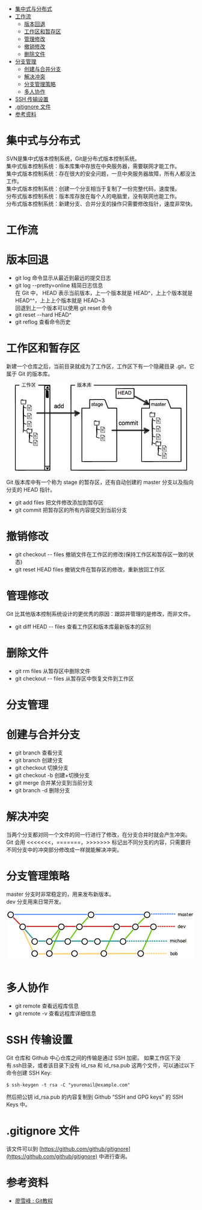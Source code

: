 * [集中式与分布式](#集中式与分布式)
* [工作流](#工作流)
    * [版本回退](#版本回退)
    * [工作区和暂存区](#工作区和暂存区)
    * [管理修改](#管理修改)
    * [撤销修改](#撤销修改)
    * [删除文件](#删除文件)
* [分支管理](#分支管理)
    * [创建与合并分支](#创建与合并分支)
    * [解决冲突](#解决冲突)
    * [分支管理策略](#分支管理策略)
    * [多人协作](#多人协作)
* [SSH 传输设置](#SSH-传输设置)
* [.gitignore 文件](#gitignore-文件)
* [参考资料](#参考资料)

# 集中式与分布式
SVN是集中式版本控制系统，Git是分布式版本控制系统。  
集中式版本控制系统：版本库集中存放在中央服务器，需要联网才能工作。  
集中式版本控制系统：存在很大的安全问题，一旦中央服务器故障，所有人都没法工作。  
集中式版本控制系统：创建一个分支相当于复制了一份完整代码，速度慢。  
分布式版本控制系统：版本库存放在每个人的电脑里，没有联网也能工作。  
分布式版本控制系统：新建分支、合并分支的操作只需要修改指针，速度非常快。  

# 工作流
# 版本回退
- git log 命令显示从最近到最远的提交日志
- git log --pretty=online 精简日志信息  
在 Git 中， HEAD 表示当前版本，上一个版本就是 HEAD^，上上个版本就是 HEAD^^，上上上个版本就是 HEAD~3  
回退到上一个版本可以使用 git reset 命令
- git reset --hard HEAD^
- git reflog  查看命令历史

# 工作区和暂存区
新建一个仓库之后，当前目录就成为了工作区，工作区下有一个隐藏目录 .git，它属于 Git 的版本库。
<div align="center"> <img src="pics/版本库.jpg"/> </div><br>
Git 版本库中有一个称为 stage 的暂存区，还有自动创建的 master 分支以及指向分支的 HEAD 指针。

- git add files 把文件修改添加到暂存区
- git commit   把暂存区的所有内容提交到当前分支

# 撤销修改
- git checkout -- files 撤销文件在工作区的修改(保持工作区和暂存区一致的状态)
- git reset HEAD files  撤销文件在暂存区的修改，重新放回工作区

# 管理修改
Git 比其他版本控制系统设计的更优秀的原因：跟踪并管理的是修改，而非文件。
- git diff HEAD -- files 查看工作区和版本库最新版本的区别
# 删除文件
- git rm files 从暂存区中删除文件
- git checkout -- files 从暂存区中恢复文件到工作区

# 分支管理
# 创建与合并分支
- git branch 查看分支
- git branch <name> 创建分支
- git checkout <name> 切换分支
- git checkout -b <name> 创建+切换分支
- git merge <name> 合并某分支到当前分支
- git branch -d <name> 删除分支

# 解决冲突
当两个分支都对同一个文件的同一行进行了修改，在分支合并时就会产生冲突。
Git 会用 <<<<<<<，=======，>>>>>>> 标记出不同分支的内容，只需要将不同分支中的冲突部分修改成一样就能解决冲突。  

# 分支管理策略
master 分支时非常稳定的，用来发布新版本。  
dev 分支用来日常开发。
<div align="center"> <img src="pics/分支管理策略.png"/> </div><br>

# 多人协作
- git remote 查看远程库信息
- git remote -v 查看远程库详细信息

# SSH 传输设置
Git 仓库和 Github 中心仓库之间的传输是通过 SSH 加密。
如果工作区下没有.ssh目录，或者该目录下没有 id_rsa 和 id_rsa.pub 这两个文件，可以通过以下命令创建 SSH Key:
```
$ ssh-keygen -t rsa -C "youremail@example.com"
```
然后把公钥 id_rsa.pub 的内容复制到 Github “SSH and GPG keys" 的 SSH Keys 中。

# .gitignore 文件
该文件可以到 [https://github.com/github/gitignore](https://github.com/github/gitignore) 中进行查询。

# 参考资料
- [廖雪峰 : Git教程](https://www.liaoxuefeng.com/wiki/0013739516305929606dd18361248578c67b8067c8c017b000)